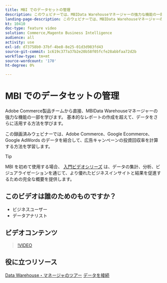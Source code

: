 ```yaml
---
title: MBI でのデータセットの管理
description: このウェビナーでは、MBIData Warehouseマネージャーの強力な機能の一部について説明します。
landing-page-description: このウェビナーでは、MBIData Warehouseマネージャーの強力な機能の一部について説明します。
kt: 10410
doc-type: feature video
solution: Commerce,Magento Business Intelligence
audience: all
activity: use
exl-id: d73758b0-37bf-4be8-8e25-01d3d983fd43
source-git-commit: 1c619c377a37b2e20b58f05fcfe28abbfaa72d2b
workflow-type: tm+mt
source-wordcount: '170'
ht-degree: 0%

---
```


# MBI でのデータセットの管理

Adobe Commerce製品チームから直接、MBIData Warehouseマネージャーの強力な機能の一部を学びます。 基本的なレポートの作成を超えて、データをさらに活用する方法を学びます。

この録画済みウェビナーでは、Adobe Commerce、Google Ecommerce、Google AdWords のデータを結合して、広告キャンペーンの投資回収率を計算する方法を学習します。

>[!TIP]
>
>MBI を初めて使用する場合、 [入門ビデオシリーズ](./../1-overview.md) は、データの集計、分析、ビジュアライゼーションを通じて、より優れたビジネスインサイトと結果を促進するための完全な概要を提供します。

## このビデオは誰のためのものですか？

- ビジネスユーザー
- データアナリスト

## ビデオコンテンツ

>[!VIDEO](https://video.tv.adobe.com/v/342497?quality=12&learn=on)

## 役に立つリソース

[Data Warehouse・マネージャのツアー](https://docs.magento.com/mbi/data-analyst/data-warehouse-mgr/tour-dwm.html)
[データを接続](https://docs.magento.com/mbi/data-analyst/importing-data/connecting-data/connecting-data.html)
